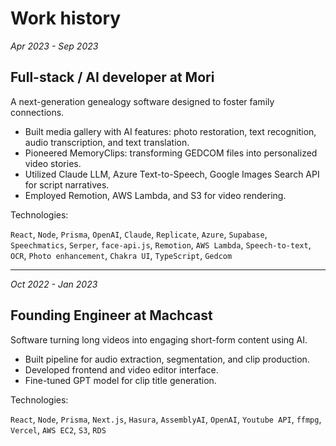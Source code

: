 # Work history

*Apr 2023 - Sep 2023*
## Full-stack / AI developer at Mori
A next-generation genealogy software designed to foster family connections.
- Built media gallery with AI features: photo restoration, text recognition, audio transcription, and text translation.
- Pioneered MemoryClips: transforming GEDCOM files into personalized video stories.
- Utilized Claude LLM, Azure Text-to-Speech, Google Images Search API for script narratives.
- Employed Remotion, AWS Lambda, and S3 for video rendering.

Technologies:

`React`, `Node`, `Prisma`, `OpenAI`, `Claude`, `Replicate`, `Azure`, `Supabase`, `Speechmatics`, `Serper`, `face-api.js`, `Remotion`, `AWS Lambda`, `Speech-to-text`, `OCR`, `Photo enhancement`, `Chakra UI`, `TypeScript`, `Gedcom`



-----



*Oct 2022 - Jan 2023*
## Founding Engineer at Machcast
Software turning long videos into engaging short-form content using AI.
- Built pipeline for audio extraction, segmentation, and clip production.
- Developed frontend and video editor interface.
- Fine-tuned GPT model for clip title generation.

Technologies:

`React`, `Node`, `Prisma`, `Next.js`, `Hasura`, `AssemblyAI`, `OpenAI`, `Youtube API`, `ffmpg`, `Vercel`, `AWS EC2`, `S3`, `RDS`
